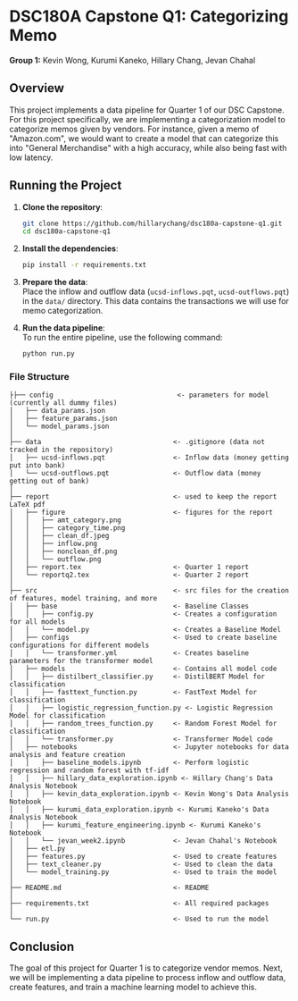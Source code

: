 # DSC180A Capstone Q1: Categorizing Memo

**Group 1:** Kevin Wong, Kurumi Kaneko, Hillary Chang, Jevan Chahal

## Overview

This project implements a data pipeline for Quarter 1 of our DSC Capstone. For this project specifically, we are implementing a categorization model to categorize memos given by vendors. For instance, given a memo of "Amazon.com", we would want to create a model that can categorize this into "General Merchandise" with a high accuracy, while also being fast with low latency.

## Running the Project

1. **Clone the repository**:
    ```bash
    git clone https://github.com/hillarychang/dsc180a-capstone-q1.git
    cd dsc180a-capstone-q1
    ```

2. **Install the dependencies**:
    ```bash
    pip install -r requirements.txt
    ```

3. **Prepare the data**:  
    Place the inflow and outflow data (`ucsd-inflows.pqt`, `ucsd-outflows.pqt`) in the `data/` directory. This data contains the transactions we will use for memo categorization.

4. **Run the data pipeline**:  
    To run the entire pipeline, use the following command:
    ```bash
    python run.py
    ```

### File Structure

```
├├── config                               <- parameters for model (currently all dummy files)
│   ├── data_params.json     
│   ├── feature_params.json
│   └── model_params.json
│
├── data                                 <- .gitignore (data not tracked in the repository)
│   ├── ucsd-inflows.pqt                 <- Inflow data (money getting put into bank)
│   └── ucsd-outflows.pqt                <- Outflow data (money getting out of bank)   
│
├── report                               <- used to keep the report LaTeX pdf
│   ├── figure                           <- figures for the report
│   │   ├── amt_category.png       
│   │   ├── category_time.png
│   │   ├── clean_df.jpeg
│   │   ├── inflow.png
│   │   ├── nonclean_df.png  
│   │   └── outflow.png        
│   ├── report.tex                       <- Quarter 1 report
│   └── reportq2.tex                     <- Quarter 2 report
│
├── src                                  <- src files for the creation of features, model training, and more
│   ├── base                             <- Baseline Classes
│   │   ├── config.py                    <- Creates a configuration for all models
│   │   └── model.py                     <- Creates a Baseline Model
│   ├── configs                          <- Used to create baseline configurations for different models
│   │   └── transformer.yml              <- Creates baseline parameters for the transformer model
│   ├── models                           <- Contains all model code
│   │   ├── distilbert_classifier.py     <- DistilBERT Model for classification
│   │   ├── fasttext_function.py         <- FastText Model for classification
│   │   ├── logistic_regression_function.py <- Logistic Regression Model for classification
│   │   ├── random_trees_function.py     <- Random Forest Model for classification
│   │   └── transformer.py               <- Transformer Model code
│   ├── notebooks                        <- Jupyter notebooks for data analysis and feature creation
│   │   ├── baseline_models.ipynb        <- Perform logistic regression and random forest with tf-idf
│   │   ├── hillary_data_exploration.ipynb <- Hillary Chang's Data Analysis Notebook         
│   │   ├── kevin_data_exploration.ipynb <- Kevin Wong's Data Analysis Notebook
│   │   ├── kurumi_data_exploration.ipynb <- Kurumi Kaneko's Data Analysis Notebook
│   │   ├── kurumi_feature_engineering.ipynb <- Kurumi Kaneko's Notebook
│   │   └── jevan_week2.ipynb            <- Jevan Chahal's Notebook
│   ├── etl.py       
│   ├── features.py                      <- Used to create features
│   ├── text_cleaner.py                  <- Used to clean the data 
│   └── model_training.py                <- Used to train the model
│
├── README.md                            <- README
│
├── requirements.txt                     <- All required packages
│
└── run.py                               <- Used to run the model
```

## Conclusion
The goal of this project for Quarter 1 is to categorize vendor memos. Next, we will be implementing a data pipeline to process inflow and outflow data, create features, and train a machine learning model to achieve this.
